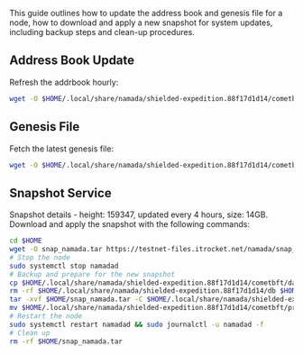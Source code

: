 
This guide outlines how to update the address book and genesis file for a node, how to download and apply a new snapshot for system updates, including backup steps and clean-up procedures.

## Address Book Update
Refresh the addrbook hourly:

```bash
wget -O $HOME/.local/share/namada/shielded-expedition.88f17d1d14/cometbft/config/addrbook.json https://testnet-files.itrocket.net/namada/addrbook.json
```
## Genesis File 
Fetch the latest genesis file:
```bash
wget -O $HOME/.local/share/namada/shielded-expedition.88f17d1d14/cometbft/config/genesis.json https://testnet-files.itrocket.net/namada/genesis.json
```

## Snapshot Service
Snapshot details - height: 159347, updated every 4 hours, size: 14GB. Download and apply the snapshot with the following commands:

```bash
cd $HOME
wget -O snap_namada.tar https://testnet-files.itrocket.net/namada/snap_namada.tar
# Stop the node
sudo systemctl stop namadad
# Backup and prepare for the new snapshot
cp $HOME/.local/share/namada/shielded-expedition.88f17d1d14/cometbft/data/priv_validator_state.json $HOME/.local/share/namada/shielded-expedition.88f17d1d14/cometbft/priv_validator_state.json.backup
rm -rf $HOME/.local/share/namada/shielded-expedition.88f17d1d14/db $HOME/.local/share/namada/shielded-expedition.88f17d1d14/cometbft/data
tar -xvf $HOME/snap_namada.tar -C $HOME/.local/share/namada/shielded-expedition.88f17d1d14
mv $HOME/.local/share/namada/shielded-expedition.88f17d1d14/cometbft/priv_validator_state.json.backup $HOME/.local/share/namada/shielded-expedition.88f17d1d14/cometbft/data/priv_validator_state.json
# Restart the node
sudo systemctl restart namadad && sudo journalctl -u namadad -f
# Clean up
rm -rf $HOME/snap_namada.tar
```

